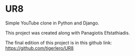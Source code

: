 # UR8
Simple YouTube clone in Python and Django.

This project was created along with Panagiotis Efstathiadis.

The final edition of this project is in this github link: https://github.com/tigerlero/UR8
